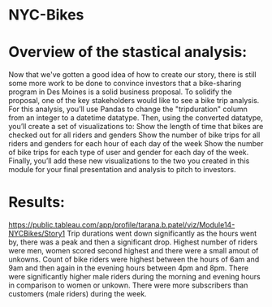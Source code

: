 # NYC-Bikes
# Overview of the stastical analysis:
Now that we've gotten a good idea of how to create our story, there is still some more work to be done to convince investors that a bike-sharing program in Des Moines is a solid business proposal. To solidify the proposal, one of the key stakeholders would like to see a bike trip analysis.
For this analysis, you’ll use Pandas to change the "tripduration" column from an integer to a datetime datatype. Then, using the converted datatype, you’ll create a set of visualizations to:
Show the length of time that bikes are checked out for all riders and genders
Show the number of bike trips for all riders and genders for each hour of each day of the week
Show the number of bike trips for each type of user and gender for each day of the week.
Finally, you’ll add these new visualizations to the two you created in this module for your final presentation and analysis to pitch to investors.
# Results:
https://public.tableau.com/app/profile/tarana.b.patel/viz/Module14-NYCBikes/Story1
Trip durations went down significantly as the hours went by, there was a peak and then a significant drop.
Highest number of riders were men, women scored second highest and there were a small amout of unkowns.
Count of bike riders were highest between the hours of 6am and 9am and then again in the evening hours between 4pm and 8pm.
There were significantly higher male riders during the morning and evening hours in comparison to women or unkown.
There were more subscribers than customers (male riders) during the week. 

